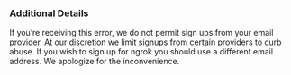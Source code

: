 ### Additional Details
If you’re receiving this error, we do not permit sign ups from your email provider. At our discretion we limit signups from certain providers to curb abuse. If you wish to sign up for ngrok you should use a different email address. We apologize for the inconvenience. 
